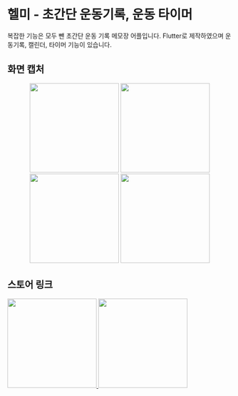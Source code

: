 # 헬미 - 초간단 운동기록, 운동 타이머

복잡한 기능은 모두 뺀 초간단 운동 기록 메모장 어플입니다. 
Flutter로 제작하였으며 운동기록, 캘린더, 타이머 기능이 있습니다.

## 화면 캡처

<p align="center">
  <img src="https://github.com/kang-min-seok/Helmy/assets/50363541/be9de921-476b-42c0-9ecd-a8cbe2db9fce" width="200"/>
  <img src="https://github.com/kang-min-seok/Helmy/assets/50363541/a1210db9-b342-4dec-8f59-1351f6a5a4b1" width="200"/>
  <img src="https://github.com/kang-min-seok/Helmy/assets/50363541/6a0511c5-8ce4-46e7-97b9-3bb51f392e55" width="200"/>
  <img src="https://github.com/kang-min-seok/Helmy/assets/50363541/ce0ca461-a596-4472-9e9e-4643281d652d" width="200"/>
</p>

## 스토어 링크

<p align="left">
  <a href="https://play.google.com/store/apps/details?id=com.minseok.helmy">
    <img src="https://github.com/kang-min-seok/Helmy/assets/50363541/5d9ef5ab-4c89-4d69-8f11-35ed675aa988" width="200"/>
  </a>
  <a href="https://apps.apple.com/us/app/%ED%97%AC%EB%AF%B8-%EC%B4%88%EA%B0%84%EB%8B%A8-%EC%9A%B4%EB%8F%99%EA%B8%B0%EB%A1%9D-%EC%9A%B4%EB%8F%99%ED%83%80%EC%9D%B4%EB%A8%B8/id6502599786">
    <img src="https://github.com/kang-min-seok/Helmy/assets/50363541/e3a43982-d4c1-49c3-9bfc-8134f532a3bd" width="200"/>
  </a>
</p>
